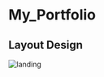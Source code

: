 # My_Portfolio

## Layout Design
![landing](https://user-images.githubusercontent.com/69512496/138930905-45f67e71-5331-4a17-8e42-52c22a726f76.jpg)
